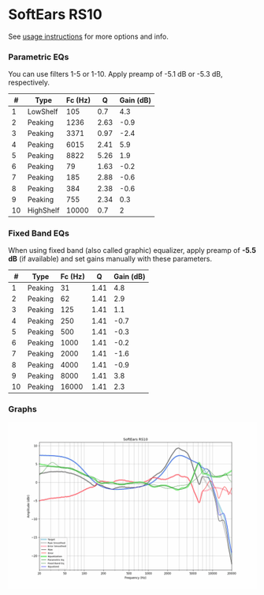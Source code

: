 # SoftEars RS10
See [usage instructions](https://github.com/jaakkopasanen/AutoEq#usage) for more options and info.

### Parametric EQs
You can use filters 1-5 or 1-10. Apply preamp of -5.1 dB or -5.3 dB, respectively.

|   # | Type      |   Fc (Hz) |    Q |   Gain (dB) |
|-----|-----------|-----------|------|-------------|
|   1 | LowShelf  |       105 | 0.7  |         4.3 |
|   2 | Peaking   |      1236 | 2.63 |        -0.9 |
|   3 | Peaking   |      3371 | 0.97 |        -2.4 |
|   4 | Peaking   |      6015 | 2.41 |         5.9 |
|   5 | Peaking   |      8822 | 5.26 |         1.9 |
|   6 | Peaking   |        79 | 1.63 |        -0.2 |
|   7 | Peaking   |       185 | 2.88 |        -0.6 |
|   8 | Peaking   |       384 | 2.38 |        -0.6 |
|   9 | Peaking   |       755 | 2.34 |         0.3 |
|  10 | HighShelf |     10000 | 0.7  |         2   |

### Fixed Band EQs
When using fixed band (also called graphic) equalizer, apply preamp of **-5.5 dB** (if available) and set gains manually with these parameters.

|   # | Type    |   Fc (Hz) |    Q |   Gain (dB) |
|-----|---------|-----------|------|-------------|
|   1 | Peaking |        31 | 1.41 |         4.8 |
|   2 | Peaking |        62 | 1.41 |         2.9 |
|   3 | Peaking |       125 | 1.41 |         1.1 |
|   4 | Peaking |       250 | 1.41 |        -0.7 |
|   5 | Peaking |       500 | 1.41 |        -0.3 |
|   6 | Peaking |      1000 | 1.41 |        -0.2 |
|   7 | Peaking |      2000 | 1.41 |        -1.6 |
|   8 | Peaking |      4000 | 1.41 |        -0.9 |
|   9 | Peaking |      8000 | 1.41 |         3.8 |
|  10 | Peaking |     16000 | 1.41 |         2.3 |

### Graphs
![](./SoftEars%20RS10.png)
